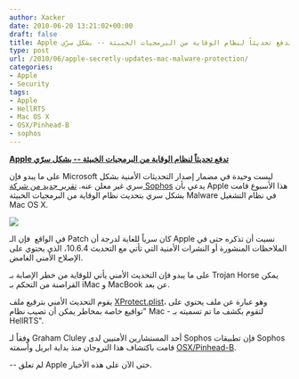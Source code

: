 ```yaml
---
author: Xacker
date: 2010-06-20 13:21:02+00:00
draft: false
title: Apple تدفع تحديثاً لنظام الوقاية من البرمجيات الخبيثة -- بشكل سرّي
type: post
url: /2010/06/apple-secretly-updates-mac-malware-protection/
categories:
- Apple
- Security
tags:
- Apple
- HellRTS
- Mac OS X
- OSX/Pinhead-B
- sophos
---
```


[**Apple تدفع تحديثاً لنظام الوقاية من البرمجيات الخبيثة -- بشكل سرّي**](https://www.it-scoop.com/2010/06/Apple-secretly-updates-Mac-malware-protection)


على ما يبدو فإن Microsoft ليست وحيدة في مضمار إصدار التحديثات الأمنية بشكل سري غير معلن عنه. [تقرير جديد من شركة Sophos](http://www.sophos.com/blogs/gc/g/2010/06/18/apple-secretly-updates) يدعي بأن Apple هذا الأسبوع قامت بشكل سري بتحديث نظام الوقاية من البرمجيات الخبيثة Malware في نظام التشغيل Mac OS X.

[![](https://www.it-scoop.com/wp-content/uploads/2010/06/apple_update.jpg)
](https://www.it-scoop.com/2010/06/Apple-secretly-updates-Mac-malware-protection)

في الواقع  فإن الـ Patch كان سرياً للغاية لدرجة أن Apple نسيت أن تذكره حتى في الملاحظات المنشورة أو النشرات الأمنية التي تأتي مع التحديث 10.6.4، الذي يحتوي على الإصلاح الأمني الغامض.

على ما يبدو فإن التحديث الأمني يأتي للوقاية من خطر الإصابة بـ Trojan Horse يمكن القراصنة من التحكم بـ iMac و MacBook عن بعد.

يقوم التحديث الأمني بترقيع ملف [XProtect.plist](http://www.sophos.com/blogs/sophoslabs/v/post/6269)، وهو عبارة عن ملف يحتوي على "تواقيع خاصة بمخاطر يمكن أن تصيب نظام Mac - لتقوم بكشف ما تم تسميته بـ HellRTS".

وفقاً لـ Graham Cluley أحد المستشارين الأمنيين لدى Sophos فإن تطبيقات Sophos قامت باكتشاف هذا التروجان منذ بداية ابريل وأسمته [OSX/Pinhead-B](http://www.sophos.com/security/analyses/viruses-and-spyware/osxpinheadb.html).

-- لم تعلق Apple حتى الآن على هذه الأخبار.

